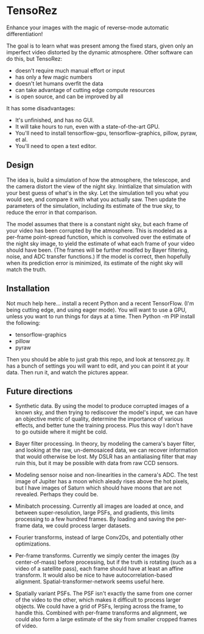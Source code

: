 # TensoRez

Enhance your images with the magic of reverse-mode automatic differentiation!

The goal is to learn what was present among the fixed stars, given only an imperfect video distorted by the dynamic atmosphere.  Other software can do this, but TensoRez:
- doesn't require much manual effort or input
- has only a few magic numbers
- doesn't let humans overfit the data
- can take advantage of cutting edge compute resources
- is open source, and can be improved by all

It has some disadvantages:
- It's unfinished, and has no GUI.
- It will take hours to run, even with a state-of-the-art GPU.
- You'll need to install tensorflow-gpu, tensorflow-graphics, pillow, pyraw, et al.
- You'll need to open a text editor.

## Design

The idea is, build a simulation of how the atmosphere, the telescope, and the camera distort the view of the night sky.  Inintialize that simulation with your best guess of what's in the sky.  Let the simulation tell you what you would see, and compare it with what you actually saw.  Then update the parameters of the simulation, including its estimate of the true sky, to reduce the error in that comparison.

The model assumes that there is a constant night sky, but each frame of your video has been corrupted by the atmosphere.  This is modeled as a per-frame point-spread function, which is convolved over the estimate of the night sky image, to yield the estimate of what each frame of your video should have been.  (The frames will be further modifed by Bayer filtering, noise, and ADC transfer functions.)  If the model is correct, then hopefully when its prediction error is minimized, its estimate of the night sky will match the truth.

## Installation

Not much help here... install a recent Python and a recent TensorFlow. (I'm being cutting edge, and using eager mode).  You will want to use a GPU, unless you want to run things for days at a time.  Then Python -m PIP install the following:
- tensorflow-graphics
- pillow
- pyraw

Then you should be able to just grab this repo, and look at tensorez.py.  It has a bunch of settings you will want to edit, and you can point it at your data.  Then run it, and watch the pictures appear.

## Future directions

- Synthetic data.  By using the model to produce corrupted images of a known sky, and then trying to rediscover the model's input, we can have an objective metric of quality, determine the importance of various effects, and better tune the training process.  Plus this way I don't have to go outside where it might be cold.

- Bayer filter processing.  In theory, by modeling the camera's bayer filter, and looking at the raw, un-demosaiced data, we can recover information that would otherwise be lost.  My DSLR has an antialiasing filter that may ruin this, but it may be possible with data from raw CCD sensors.

- Modeling sensor noise and non-linearities in the camera's ADC.  The test image of Jupiter has a moon which aleady rises above the hot pixels, but I have images of Saturn which should have moons that are not revealed.  Perhaps they could be.  

- Minibatch processing.  Currently all images are loaded at once, and between super-resolution, large PSFs, and gradients, this limits processing to a few hundred frames.  By loading and saving the per-frame data, we could process larger datasets.

- Fourier transforms, instead of large Conv2Ds, and potentially other optimizations.

- Per-frame transforms.  Currently we simply center the images (by center-of-mass) before processing, but if the truth is rotating (such as a video of a satellite pass), each frame should have at least an affine transform.  It would also be nice to have autocorrelation-based alignment.  Spatial-transformer-network seems useful here.

- Spatially variant PSFs.  The PSF isn't exactly the same from one corner of the video to the other, which makes it difficult to process larger objects.  We could have a grid of PSFs, lerping across the frame, to handle this.  Combined with per-frame transforms and alignment, we could also form a large estimate of the sky from smaller cropped frames of video.


